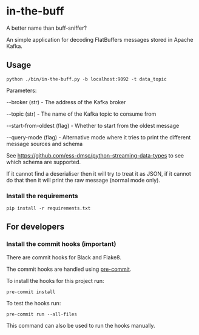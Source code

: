 # in-the-buff
A better name than buff-sniffer?

An simple application for decoding FlatBuffers messages stored in Apache Kafka.

## Usage
```
python ./bin/in-the-buff.py -b localhost:9092 -t data_topic
```

Parameters:

 --broker (str) - The address of the Kafka broker
 
 --topic (str) - The name of the Kafka topic to consume from
 
 --start-from-oldest (flag) - Whether to start from the oldest message
 
 --query-mode (flag) - Alternative mode where it tries to print the different message sources and schema

See https://github.com/ess-dmsc/python-streaming-data-types to see which schema
are supported.

If it cannot find a deserialiser then it will try to treat it as JSON, if it cannot do that then it will print the raw message (normal mode only).

### Install the requirements
```
pip install -r requirements.txt
```

## For developers

### Install the commit hooks (important)
There are commit hooks for Black and Flake8.

The commit hooks are handled using [pre-commit](https://pre-commit.com).

To install the hooks for this project run:
```
pre-commit install
```

To test the hooks run:
```
pre-commit run --all-files
```
This command can also be used to run the hooks manually.

